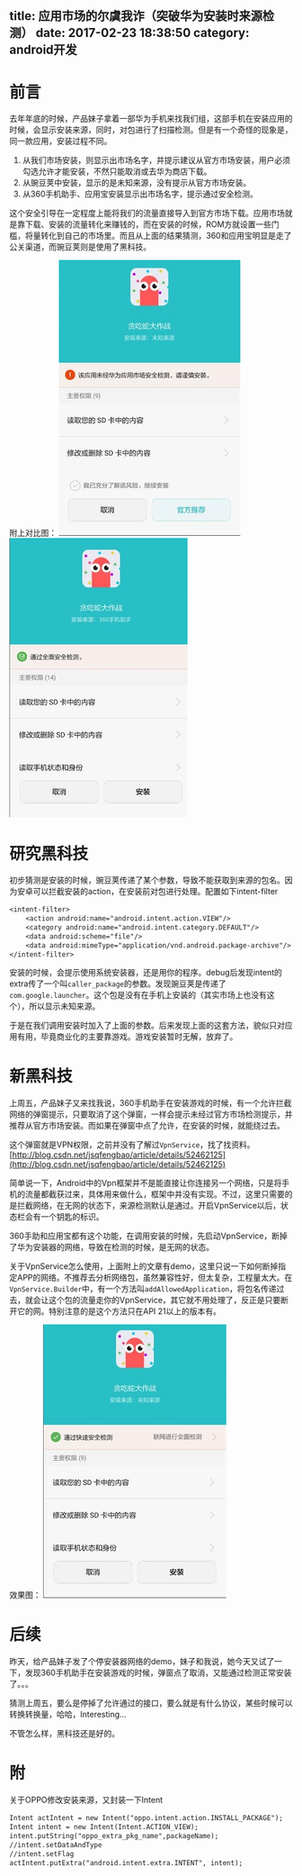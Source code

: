 title: 应用市场的尔虞我诈（突破华为安装时来源检测）
date: 2017-02-23 18:38:50
category: android开发
---

# 前言

去年年底的时候，产品妹子拿着一部华为手机来找我们组，这部手机在安装应用的时候，会显示安装来源，同时，对包进行了扫描检测。但是有一个奇怪的现象是，同一款应用，安装过程不同。
1. 从我们市场安装，则显示出市场名字，并提示建议从官方市场安装，用户必须勾选允许才能安装，不然只能取消或去华为商店下载。
2. 从豌豆荚中安装，显示的是未知来源，没有提示从官方市场安装。
3. 从360手机助手、应用宝安装显示出市场名字，提示通过安全检测。

这个安全引导在一定程度上能将我们的流量直接导入到官方市场下载。应用市场就是靠下载、安装的流量转化来赚钱的，而在安装的时候，ROM方就设置一些门槛，将量转化到自己的市场里。而且从上面的结果猜测，360和应用宝明显是走了公关渠道，而豌豆荚则是使用了黑科技。

附上对比图：
![我们的APP](/image/20170223/our.jpg)![360手机助手](/image/20170223/360.jpg)

# 研究黑科技
初步猜测是安装的时候，豌豆荚传递了某个参数，导致不能获取到来源的包名。因为安卓可以拦截安装的action，在安装前对包进行处理。配置如下intent-filter
```
<intent-filter>
	<action android:name="android.intent.action.VIEW"/>
	<category android:name="android.intent.category.DEFAULT"/>
	<data android:scheme="file"/>
	<data android:mimeType="application/vnd.android.package-archive"/>
</intent-filter>
```

安装的时候，会提示使用系统安装器，还是用你的程序。debug后发现intent的extra传了一个叫`caller_package`的参数。发现豌豆荚是传递了`com.google.launcher`。这个包是没有在手机上安装的（其实市场上也没有这个），所以显示未知来源。

于是在我们调用安装时加入了上面的参数。后来发现上面的这套方法，貌似只对应用有用，毕竟商业化的主要靠游戏。游戏安装暂时无解，放弃了。

# 新黑科技

上周五，产品妹子又来找我说，360手机助手在安装游戏的时候，有一个允许拦截网络的弹窗提示，只要取消了这个弹窗，一样会提示未经过官方市场检测提示，并推荐从官方市场安装。而如果在弹窗中点了允许，在安装的时候，就能绕过去。

这个弹窗就是VPN权限，之前并没有了解过`VpnService`，找了找资料。
[http://blog.csdn.net/jsqfengbao/article/details/52462125](http://blog.csdn.net/jsqfengbao/article/details/52462125)

简单说一下，Android中的Vpn框架并不是能直接让你连接另一个网络，只是将手机的流量都截获过来，具体用来做什么，框架中并没有实现。不过，这里只需要的是拦截网络，在无网的状态下，来源检测默认是通过。开启VpnService以后，状态栏会有一个钥匙的标识。

360手助和应用宝都有这个功能，在调用安装的时候，先启动VpnService，断掉了华为安装器的网络，导致在检测的时候，是无网的状态。

关于VpnService怎么使用，上面附上的文章有demo，这里只说一下如何断掉指定APP的网络。不推荐去分析网络包，虽然兼容性好，但太复杂，工程量太大。在`VpnService.Builder`中，有一个方法叫`addAllowedApplication`，将包名传递过去，就会让这个包的流量走你的VpnService，其它就不用处理了，反正是只要断开它的网。特别注意的是这个方法只在API 21以上的版本有。

效果图：
![加入VPN功能](/image/20170223/our-vpn.jpg)

# 后续
昨天，给产品妹子发了个停安装器网络的demo，妹子和我说，她今天又试了一下，发现360手机助手在安装游戏的时候，弹窗点了取消，又能通过检测正常安装了。。。

猜测上周五，要么是停掉了允许通过的接口，要么就是有什么协议，某些时候可以转换转换量，哈哈，Interesting...

不管怎么样，黑科技还是好的。

# 附

关于OPPO修改安装来源，又封装一下Intent
```
Intent actIntent = new Intent("oppo.intent.action.INSTALL_PACKAGE");
Intent intent = new Intent(Intent.ACTION_VIEW);
intent.putString("oppo_extra_pkg_name",packageName);
//intent.setDataAndType
//intent.setFlag
actIntent.putExtra("android.intent.extra.INTENT", intent);
```
